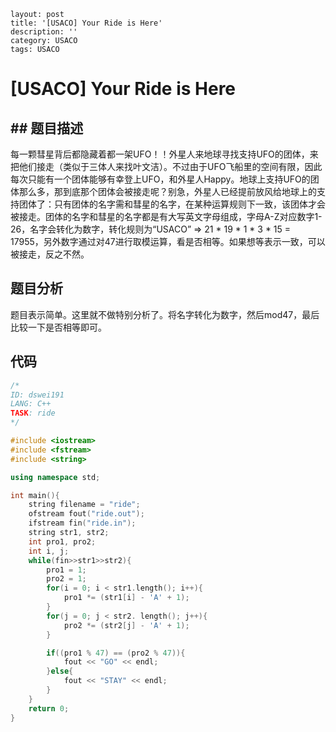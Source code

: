 ```
layout: post
title: '[USACO] Your Ride is Here'
description: ''
category: USACO
tags: USACO
```

# [USACO] Your Ride is Here

## ## 题目描述

每一颗彗星背后都隐藏着都一架UFO！！外星人来地球寻找支持UFO的团体，来把他们接走（类似于三体人来找叶文洁）。不过由于UFO飞船里的空间有限，因此每次只能有一个团体能够有幸登上UFO，和外星人Happy。地球上支持UFO的团体那么多，那到底那个团体会被接走呢？别急，外星人已经提前放风给地球上的支持团体了：只有团体的名字需和彗星的名字，在某种运算规则下一致，该团体才会被接走。团体的名字和彗星的名字都是有大写英文字母组成，字母A-Z对应数字1-26，名字会转化为数字，转化规则为“USACO” => 21 * 19 * 1 * 3 * 15 = 17955，另外数字通过对47进行取模运算，看是否相等。如果想等表示一致，可以被接走，反之不然。

## 题目分析

题目表示简单。这里就不做特别分析了。将名字转化为数字，然后mod47，最后比较一下是否相等即可。

## 代码

```c++
/*
ID: dswei191
LANG: C++
TASK: ride
*/

#include <iostream>
#include <fstream>
#include <string>

using namespace std;

int main(){
    string filename = "ride";
    ofstream fout("ride.out");
    ifstream fin("ride.in");
    string str1, str2;
    int pro1, pro2;
    int i, j;
    while(fin>>str1>>str2){
        pro1 = 1;
        pro2 = 1;
        for(i = 0; i < str1.length(); i++){
            pro1 *= (str1[i] - 'A' + 1);
        }
        for(j = 0; j < str2. length(); j++){
            pro2 *= (str2[j] - 'A' + 1);
        }

        if((pro1 % 47) == (pro2 % 47)){
            fout << "GO" << endl;
        }else{
            fout << "STAY" << endl;
        }
    }
    return 0;
}
```




